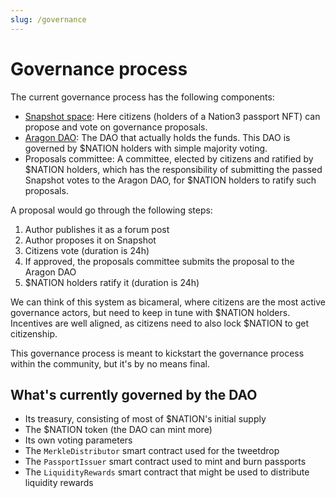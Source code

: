 ```yaml
---
slug: /governance
---
```


# Governance process

The current governance process has the following components:

- [Snapshot space](https://snapshot.org/#/nation3.eth): Here citizens (holders of a Nation3 passport NFT) can propose and vote on governance proposals.
- [Aragon DAO](https://client.aragon.org/#/nation3): The DAO that actually holds the funds. This DAO is governed by $NATION holders with simple majority voting.
- Proposals committee: A committee, elected by citizens and ratified by $NATION holders, which has the responsibility of submitting the passed Snapshot votes to the Aragon DAO, for $NATION holders to ratify such proposals.

A proposal would go through the following steps:

1. Author publishes it as a forum post
2. Author proposes it on Snapshot
3. Citizens vote (duration is 24h)
4. If approved, the proposals committee submits the proposal to the Aragon DAO
5. $NATION holders ratify it (duration is 24h)

We can think of this system as bicameral, where citizens are the most active governance actors, but need to keep in tune with $NATION holders. Incentives are well aligned, as citizens need to also lock $NATION to get citizenship.

This governance process is meant to kickstart the governance process within the community, but it's by no means final.

## What's currently governed by the DAO

- Its treasury, consisting of most of $NATION's initial supply
- The $NATION token (the DAO can mint more)
- Its own voting parameters
- The `MerkleDistributor` smart contract used for the tweetdrop
- The `PassportIssuer` smart contract used to mint and burn passports
- The `LiquidityRewards` smart contract that might be used to distribute liquidity rewards
